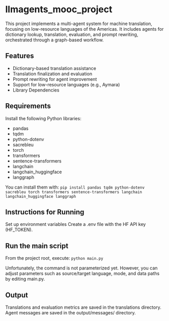 # llmagents_mooc_project
This project implements a multi-agent system for machine translation, focusing on low-resource languages of the Americas. It includes agents for dictionary lookup, translation, evaluation, and prompt rewriting, orchestrated through a graph-based workflow.

## Features
- Dictionary-based translation assistance
- Translation finalization and evaluation
- Prompt rewriting for agent improvement
- Support for low-resource languages (e.g., Aymara)
- Library Dependencies

## Requirements
Install the following Python libraries:

- pandas
- tqdm
- python-dotenv
- sacrebleu
- torch
- transformers
- sentence-transformers
- langchain
- langchain_huggingface
- langgraph

You can install them with:
`pip install pandas tqdm python-dotenv sacrebleu torch transformers sentence-transformers langchain langchain_huggingface langgraph`

## Instructions for Running
Set up environment variables
Create a .env file with the HF API key (HF_TOKEN).

## Run the main script
From the project root, execute:
`python main.py`

Unfortunately, the command is not parameterized yet. However, you can adjust parameters such as source/target language, mode, and data paths by editing main.py.

## Output
Translations and evaluation metrics are saved in the translations directory.
Agent messages are saved in the output/messages/ directory.
